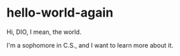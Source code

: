# hello-world-again

Hi, DIO, I mean, the world.

I'm a sophomore in C.S., and I want to learn more about it.

